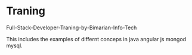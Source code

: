 # Traning
Full-Stack-Developer-Traning-by-Bimarian-Info-Tech

This includes the examples of differnt conceps in java angular js mongod mysql.
